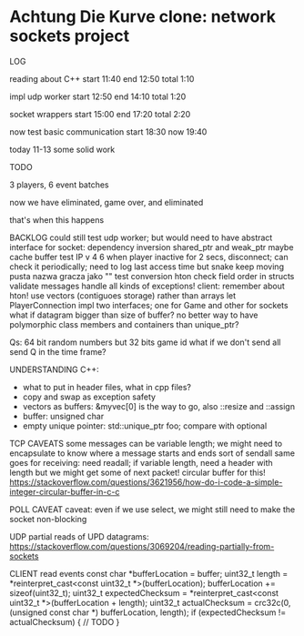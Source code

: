 # Achtung Die Kurve clone: network sockets project 

LOG

reading about C++
start 11:40
end 12:50
total 1:10

impl udp worker
start 12:50
end 14:10
total 1:20

socket wrappers
start 15:00
end 17:20
total 2:20

now test basic communication
start 18:30
now 19:40

today
11-13 some solid work

TODO


3 players, 6 event batches

now we have eliminated, game over, and eliminated

that's when this happens












BACKLOG
could still test udp worker; but would need to have abstract interface for socket: dependency inversion
shared_ptr and weak_ptr
maybe cache buffer
test IP v 4 6
when player inactive for 2 secs, disconnect; can check it periodically; need to log last access time but snake keep moving
pusta nazwa gracza jako ""
test conversion hton
check field order in structs
validate messages
handle all kinds of exceptions!
client: remember about hton!
use vectors (contiguoes storage) rather than arrays
let PlayerConnection impl two interfaces; one for Game and other for sockets
what if datagram bigger than size of buffer?
no better way to have polymorphic class members and containers than unique_ptr?

Qs:
64 bit random numbers but 32 bits game id
what if we don't send all send Q in the time frame?

UNDERSTANDING C++:
* what to put in header files, what in cpp files?
* copy and swap as exception safety
* vectors as buffers: &myvec[0] is the way to go, also ::resize and ::assign
* buffer: unsigned char
* empty unique pointer: std::unique_ptr<int> foo; compare with optional

TCP CAVEATS
some messages can be variable length; we might need to encapsulate to know where a message starts and ends
    sort of sendall
    same goes for receiving: need readall; if variable length, need a header with length
    but we might get some of next packet! circular buffer for this!
        https://stackoverflow.com/questions/3621956/how-do-i-code-a-simple-integer-circular-buffer-in-c-c

POLL CAVEAT
caveat: even if we use select, we might still need to make the socket non-blocking

UDP
partial reads of UPD datagrams: https://stackoverflow.com/questions/3069204/reading-partially-from-sockets

CLIENT read events
const char *bufferLocation = buffer;
uint32_t length = *reinterpret_cast<const uint32_t *>(bufferLocation);
bufferLocation += sizeof(uint32_t);
uint32_t expectedChecksum = *reinterpret_cast<const uint32_t *>(bufferLocation + length);
uint32_t actualChecksum = crc32c(0, (unsigned const char *) bufferLocation, length);
if (expectedChecksum != actualChecksum) {
    // TODO
}